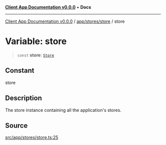 [**Client App Documentation v0.0.0**](../../../../README.md) • **Docs**

***

[Client App Documentation v0.0.0](../../../../README.md) / [app/stores/store](../README.md) / store

# Variable: store

> `const` **store**: [`Store`](../interfaces/Store.md)

## Constant

store

## Description

The store instance containing all the application's stores.

## Source

[src/app/stores/store.ts:25](https://github.com/jimmykurian/Reactivities/blob/ab68919949da6f10746423fc739292afd2dfa6f7/client-app/src/app/stores/store.ts#L25)
